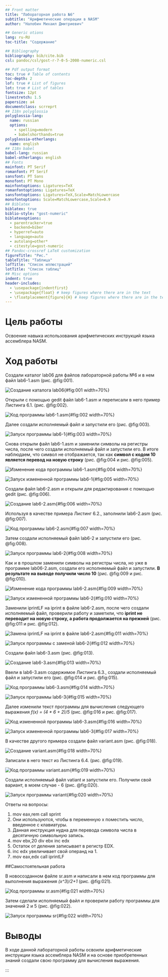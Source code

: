 ```yaml
---
## Front matter
title: "Лабораторная работа №6"
subtitle: "Арифметические операции в NASM"
author: "Налобин Михаил Дмитриевич"

## Generic otions
lang: ru-RU
toc-title: "Содержание"

## Bibliography
bibliography: bib/cite.bib
csl: pandoc/csl/gost-r-7-0-5-2008-numeric.csl

## Pdf output format
toc: true # Table of contents
toc-depth: 2
lof: true # List of figures
lot: true # List of tables
fontsize: 12pt
linestretch: 1.5
papersize: a4
documentclass: scrreprt
## I18n polyglossia
polyglossia-lang:
  name: russian
  options:
	- spelling=modern
	- babelshorthands=true
polyglossia-otherlangs:
  name: english
## I18n babel
babel-lang: russian
babel-otherlangs: english
## Fonts
mainfont: PT Serif
romanfont: PT Serif
sansfont: PT Sans
monofont: PT Mono
mainfontoptions: Ligatures=TeX
romanfontoptions: Ligatures=TeX
sansfontoptions: Ligatures=TeX,Scale=MatchLowercase
monofontoptions: Scale=MatchLowercase,Scale=0.9
## Biblatex
biblatex: true
biblio-style: "gost-numeric"
biblatexoptions:
  - parentracker=true
  - backend=biber
  - hyperref=auto
  - language=auto
  - autolang=other*
  - citestyle=gost-numeric
## Pandoc-crossref LaTeX customization
figureTitle: "Рис."
tableTitle: "Таблица"
lofTitle: "Список иллюстраций"
lotTitle: "Список таблиц"
## Misc options
indent: true
header-includes:
  - \usepackage{indentfirst}
  - \usepackage{float} # keep figures where there are in the text
  - \floatplacement{figure}{H} # keep figures where there are in the text
---
```


# Цель работы

Освоение навыка использования арифметических инструкций языка ассемблера NASM.

# Ход работы

Создали каталог lab06 для файлов лабораторной работы №6 и в нем файл lab6-1.asm (рис. @fig:001).

![Создание каталога lab06](image/1.png){#fig:001 width=70%}

Открыли с помощью gedit файл lab6-1.asm и переписали в него пример Листинга 6.1. (рис. @fig:002).

![Код программы lab6-1.asm](image/2.png){#fig:002 width=70%}

Далее создали исполняемый файл и запустили его (рис. @fig:003).

![Запуск программы lab6-1](image/3.png){#fig:003 width=70%}

Снова открыли файл lab6-1.asm и заменили символы на регистры числа, после чего создали исполняемый файл и запустили его. В итоге наблюдаем, что символ не отображается, так как **символ с кодом 10 является перевод на новую строку** (рис. @fig:004 и рис. @fig:005).

![Изменение кода программы lab6-1.asm](image/4.png){#fig:004 width=70%}

![Запуск измененной программы lab6-1](image/5.png){#fig:005 width=70%}

Создали файл lab6-2.asm и открыли для редактирования с помощью gedit (рис. @fig:006).

![Создание lab6-2.asm](image/7.png){#fig:006 width=70%}

Используя в качестве примера Листинг 6.2., заполнили lab6-2.asm (рис. @fig:007).

![Код программы lab6-2.asm](image/6.png){#fig:007 width=70%}

Затем создали исполняемый файл lab6-2 и запустили его (рис. @fig:008).

![Запуск программы lab6-2](image/8.png){#fig:008 width=70%}

Как и в прошлом заменили символы на регистры числа, но уже в программе lab06-2.asm, создали его исполняемый файл и запустили. **В результате на выводе получили число 10** (рис. @fig:009 и рис. @fig:010).

![Изменение кода программы lab6-2.asm](image/9.png){#fig:009 width=70%}

![Запуск измененной программы lab6-2](image/10.png){#fig:010 width=70%}

Заменили iprintLF на iprint в файле lab6-2.asm, после чего создали исполняемый файл, проверили работу и заметили, что **iprint не переводит на новую строку, а работа продолжается на прежней** (рис. @fig:011 и рис. @fig:012).

![Замена iprintLF на iprint в файле lab6-2.asm](image/11.png){#fig:011 width=70%}

![Запуск программы с заменой lab6-2](image/12.png){#fig:012 width=70%}

Создали файл lab6-3.asm (рис. @fig:013).

![Создание lab6-3.asm](image/14.png){#fig:013 width=70%}

Ввели в lab6-3.asm содержимое Листинга 6.3., создали исполняемый файл и запустили его (рис. @fig:014 и рис. @fig:015).

![Код программы lab6-3.asm](image/13.png){#fig:014 width=70%}

![Запуск программы lab6-3](image/15.png){#fig:015 width=70%}

Далее изменили текст программы для вычисления следующего выражения *f(x) = (4 * 6 + 2)/5* (рис. @fig:016 и рис. @fig:017).

![Код измененной программы lab6-3.asm](image/16.png){#fig:016 width=70%}

![Запуск измененной программы lab6-3](image/17.png){#fig:017 width=70%}

В качестве другого примера создали файл variant.asm (рис. @fig:018).

![Создание variant.asm](image/18.png){#fig:018 width=70%}

Записали в него текст из Листинга 6.4. (рис. @fig:019).

![Код программы variant.asm](image/19.png){#fig:019 width=70%}

Создали исполняемый файл vatiant и запустили его. Получили свой вариант, в моем случае - 6 (рис. @fig:020).

![Запуск программы variant](image/20.png){#fig:020 width=70%}

Ответы на вопросы:
1.  mov eax,rem
    call sprint
2. Они используются, чтобы в переменную x поместить число, введенное с клавиатуры.
3. Данная инструкция нудна для перевода символа числа в десятичную символьную запись.
4.  mov ebx,20
    div ebx
    inc edx
5. Остаток от деления записывает в регистр EDX.
6. inc edx увеличивает свой операнд на 1.
7.  mov eax,edx
    call iprintLF

##Самостоятельная работа

В новосозданном файле sr.asm и написали в нем код программы для выполнения выражения *(x^3)/2+1* (рис. @fig:021).

![Код программы sr.asm](image/21.png){#fig:021 width=70%}

Затем сделали исполняемый файл и проверили работу программы для значений 2 и 5 (рис. @fig:022).

![Запуск программы sr](image/22.png){#fig:022 width=70%}

# Выводы

В ходе данной лабораторной работы освоили арифметические инструкции языка ассемблера NASM и на основе приобретенных знаний создали свою программу для вычисления выражения.

:::
